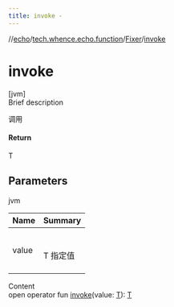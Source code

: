 ```yaml
---
title: invoke -
---
```

//[echo](../../index.md)/[tech.whence.echo.function](../index.md)/[Fixer](index.md)/[invoke](invoke.md)



# invoke  
[jvm]  
Brief description  


调用



#### Return  


T



## Parameters  
  
jvm  
  
|  Name|  Summary| 
|---|---|
| value| <br><br>T 指定值<br><br>
  
  
Content  
open operator fun [invoke](invoke.md)(value: [T](index.md)): [T](index.md)  



